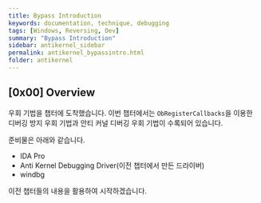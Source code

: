 ```yaml
---
title: Bypass Introduction
keywords: documentation, technique, debugging
tags: [Windows, Reversing, Dev]
summary: "Bypass Introduction"
sidebar: antikernel_sidebar
permalink: antikernel_bypassintro.html
folder: antikernel
---
```


## [0x00] Overview

우회 기법을 챕터에 도착했습니다. 이번 챕터에서는 `ObRegisterCallbacks`을 이용한 디버깅 방지 우회 기법과 안티 커널 디버깅 우회 기법이 수록되어 있습니다.

준비물은 아래와 같습니다.

- IDA Pro
- Anti Kernel Debugging Driver(이전 챕터에서 만든 드라이버)
- windbg

이전 챕터들의 내용을 활용하여 시작하겠습니다. 

